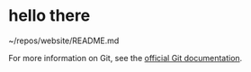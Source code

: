 # hello there


~/repos/website/README.md 

For more information on Git, see the
[official Git documentation](https://git-scm.com/).
